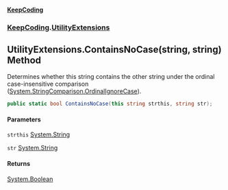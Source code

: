 #### [KeepCoding](index.md 'index')
### [KeepCoding](KeepCoding.md 'KeepCoding').[UtilityExtensions](UtilityExtensions.md 'KeepCoding.UtilityExtensions')
## UtilityExtensions.ContainsNoCase(string, string) Method
Determines whether this string contains the other string under the ordinal case-insensitive comparison ([System.StringComparison.OrdinalIgnoreCase](https://docs.microsoft.com/en-us/dotnet/api/System.StringComparison.OrdinalIgnoreCase 'System.StringComparison.OrdinalIgnoreCase')).
```csharp
public static bool ContainsNoCase(this string strthis, string str);
```
#### Parameters
<a name='KeepCoding_UtilityExtensions_ContainsNoCase(string_string)_strthis'></a>
`strthis` [System.String](https://docs.microsoft.com/en-us/dotnet/api/System.String 'System.String')  
  
<a name='KeepCoding_UtilityExtensions_ContainsNoCase(string_string)_str'></a>
`str` [System.String](https://docs.microsoft.com/en-us/dotnet/api/System.String 'System.String')  
  
#### Returns
[System.Boolean](https://docs.microsoft.com/en-us/dotnet/api/System.Boolean 'System.Boolean')  
